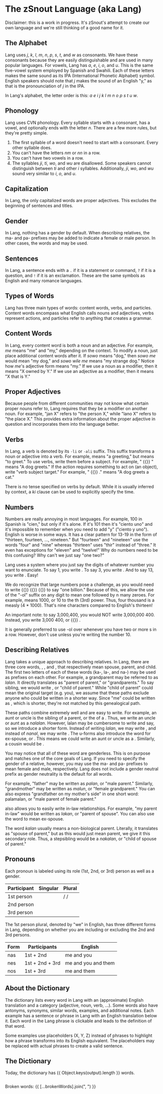 <script setup lang="ts">
  import { reactive } from "vue";
  import Field from "../../components/Field.vue";
  import WordLink from "../../components/WordLink.vue";
  import {
    broken,
    dev,
    field,
    matches,
    output,
    sort,
    splitParagraph,
  } from "./index.js";

  const brokenWords = reactive(new Set<string>());

  function checkBrokenLinks() {
    brokenWords.clear();

    for (const word of broken()) {
      brokenWords.add(word);
    }
  }

  setTimeout(checkBrokenLinks, 100);
</script>

# The zSnout Language (aka Lang)

Disclaimer: this is a work in progress. It's zSnout's attempt to create our own
language and we're still thinking of a good name for it.

## The Alphabet

Lang uses _j_, _k_, _l_, _m_, _n_, _p_, _s_, _t_, and _w_ as consonants. We have
these consonants because they are easily distinguishable and are used in many
popular languages. For vowels, Lang has _a_, _e_, _i_, _o_, and _u_. This is the
same five-vowel system employed by Spanish and Swahili. Each of these letters
makes the same sound as its IPA (International Phonetic Alphabet) symbol.
English speakers should note that _j_ makes the sound of an English "y," as that
is the pronounciation of _j_ in the IPA.

In Lang's alphabet, the letter order is this: _a e i j k l m n o p s t u w_.

## Phonology

Lang uses CVN phonology. Every syllable starts with a consonant, has a vowel,
and optionally ends with the letter _n_. There are a few more rules, but they're
pretty simple.

1. The first syllable of a word doesn't need to start with a consonant. Every
   other syllable does.
2. You can't have the letters _nm_ or _nn_ in a row.
3. You can't have two vowels in a row.
4. The syllables _ji_, _ti_, _wo_, and _wu_ are disallowed. Some speakers cannot
   distinguish between _ti_ and other _i_ syllables. Additionally, _ji_, _wo_,
   and _wu_ sound very similar to _i_, _o_, and _u_.

## Capitalization

In Lang, the only capitalized words are proper adjectives. This excludes the
beginning of sentences and titles.

## Gender

In Lang, nothing has a gender by default. When describing relatives, the ma- and
pa- prefixes may be added to indicate a female or male person. In other cases,
the words <WordLink word="man" /> and <WordLink word="pan" /> may be used.

## Sentences

In Lang, a sentence ends with a `.` if it is a statement or command, `?` if it
is a question, and `!` if it is an exclamation. These are the same symbols as
English and many romance languages.

## Types of Words

Lang has three main types of words: content words, verbs, and particles. Content
words encompass what English calls nouns and adjectives, verbs represent
actions, and particles refer to anything that creates a grammar.

## Content Words

In Lang, every content word is both a noun and an adjective. For example, _me_
means "me" and "my," depending on the context. To modify a noun, just place
additional content words after it. If _sowo_ means "dog," then _sowo_ _me_ would
mean "my dog," and _sowo_ _wile_ _me_ means "my strange dog." Notice how _me_'s
adjective form means "my." If we use a noun as a modifier, then it means "X
owned by Y." If we use an adjective as a modifier, then it means "X that is Y."

## Proper Adjectives

Because people from different communities may not know what certain proper nouns
refer to, Lang requires that they be a modifier on another noun. For example,
"jan X" refers to "the person X," while "lano X" refers to "the place X." This
provides extra information about the proper adjective in question and
incorporates them into the language better.

## Verbs

In Lang, a verb is denoted by its `-li` or `-ali` suffix. This suffix transforms
a noun or adjective into a verb. For example, <WordLink word="ka" /> means "a
greeting," but <WordLink word="kali" /> means "to greet." To use verbs, write
them before a subject. For example, "<WordLink word="kali" /> {{}}
<WordLink word="sowo" />" means "A dog greets." If the action requires something
to act on (an object), write "verb subject <WordLink word="a" /> target." For
example, "<WordLink word="kali" /> <WordLink word="sowo" /> {{}}
<WordLink word="a" /> <WordLink word="kato" />." means "A dog greets a cat."

There is no tense specified on verbs by default. While it is usually inferred by
context, a _ki_ clause can be used to explicitly specify the time.

## Numbers

Numbers are really annoying in most languages. For example, 100 in Spanish is
"cien," but only if it's alone. If it's 101 then it's "ciento uno" and it's
impossible to remember when you need to add "y" ("ciento y uno"). English is
worse in some ways. It has a clear pattern for 13-19 in the form of "thirteen,
fourteen, ..., nineteen." But "fourteen" and "nineteen" use the words "four" and
"nine" whereas "thirteen" uses "thir" instead of "three." It even has exceptions
for "eleven" and "twelve!" Why do numbers need to be this confusing? Why can't
we just say "one two?"

Lang uses a system where you just say the digits of whatever number you want to
enunciate. To say 1, you write <WordLink word="wan" />. To say 3, you write
<WordLink word="nak" />. And to say 13, you write <WordLink word="wan" />
<WordLink word="nak" />. Easy!

We do recognize that large numbers pose a challenge, as you would need to write
<WordLink word="wan" /> <WordLink word="lo" /> <WordLink word="lo" /> {{}}
<WordLink word="lo" /> <WordLink word="lo" /> <WordLink word="lo" /> {{}}
<WordLink word="lo" /> <WordLink word="lo" /> <WordLink word="lo" /> {{}}
<WordLink word="lo" /> to say "one billion." Because of this, we allow the use
of the "-ol" suffix on any digit to mean one followed by n many zeroes. For
example, <WordLink word="nakol" /> means 1000, or 10 to the
<WordLink word="nak" />th (3rd) power. Thus, four thousand is a measly
<WordLink word="wan" /> <WordLink word="nakol" /> (4 \* 1000). That's nine
characters compared to English's thirteen!

An important note: to say 3,000,400, you would NOT write 3,000,000 400. Instead,
you write 3,000 400, or <WordLink word="nak" /> <WordLink word="nakol" /> {{}}
<WordLink word="sam" /> <WordLink word="natol" />.

It is generally preferred to use -ol over <WordLink word="lo" /> whenever you
have two or more <WordLink word="lo" />s in a row. However, don't use
<WordLink word="wanol" /> unless you're writing the number 10.

## Describing Relatives

Lang takes a unique approach to describing relatives. In Lang, there are three
core words, <WordLink word="kan" />, <WordLink word="lan" />, and
<WordLink word="nal" />, that respectively mean spouse, parent, and child. The
first two letters of each of these words (ka-, la-, and na-) may be used as
prefixes on each other. For example, a grandparent may be referred to as
_lalan_. It directly translates as "parent of parent," or "grandparents." To say
sibling, we would write <WordLink word="nalan" />, or "child of parent." While
"child of parent" could mean the original target (e.g. you), we assume that
these paths exclude anyone who could be written in a shorter way. Since "me"
could be written as <WordLink word="me" />, which is shorter, they're not
matched by this genealogical path.

These paths combine extremely well and are easy to write. For example, an aunt
or uncle is the sibling of a parent, or the <WordLink word="nalan" /> of a
<WordLink word="lan" />. Thus, we write an uncle or aunt as a _nalalan_.
However, lalan may be cumbersome to write and say, so we introduce a shorter
form. Instead of writing _lalan_, we may write <WordLink word="lun" />, and
instead of _nanal_, we may write <WordLink word="nul" />. The u-forms also
introduce the word for ex-spouse, or <WordLink word="kun" />. This means we
could write an aunt or uncle as a <WordLink word="nalun" />. Similarly, a cousin
would be <WordLink word="nulun" />.

You may notice that all of these word are genderless. This is on purpose and
matches one of the core goals of Lang. If you need to specify the gender of a
relative, however, you may use the ma- and pa- prefixes to mean female and male,
respectively. Lang does not include a gender neutral prefix as gender neutrality
is the default for all words.

For example, "father" may be written as _palan_, or "male parent." Similarly,
"grandmother" may be written as _malun_, or "female grandparent." You can also
express "grandfather on my mother's side" in one short word: palamalan, or "male
parent of female parent."

<WordLink word="kan" /> also allows you to easily write in-law relationships.
For example, "my parent in-law" would be written as _lakan_, or "parent of
spouse". You can also use the word <WordLink word="kun" /> to mean ex-spouse.

The word _kalan_ usually means a non-biological parent. Literally, it translates
as "spouse of parent," but as this would just mean parent, we give it this
secondary role. Thus, a stepsibling would be a _nakalan_, or "child of spouse of
parent."

## Pronouns

Each pronoun is labeled using its role (1st, 2nd, or 3rd) person as well as a
gender.

| Participant | Singular               | Plural                                                                      |
| ----------- | ---------------------- | --------------------------------------------------------------------------- |
| 1st person  | <WordLink word="me" /> | <WordLink word="nas" /> / <WordLink word="nes" /> / <WordLink word="nos" /> |
| 2nd person  | <WordLink word="te" /> | <WordLink word="tos" />                                                     |
| 3rd person  | <WordLink word="le" /> | <WordLink word="los" />                                                     |

The 1st person plural, denoted by "we" in English, has three different forms in
Lang, depending on whether you are including or excluding the 2nd and 3rd
persons.

| Form | Participants    | English             |
| ---- | --------------- | ------------------- |
| nas  | 1st + 2nd       | me and you          |
| nes  | 1st + 2nd + 3rd | me and you and them |
| nos  | 1st + 3rd       | me and them         |

## About the Dictionary

The dictionary lists every word in Lang with an (approximate) English
translation and a category (adjective, noun, verb, ...). Some words also have
antonyms, synonyms, similar words, examples, and additional notes. Each example
has a sentence or phrase in Lang with an English translation below it. Each word
in the Lang phrase is clickable and leads to the definition of that word.

Some examples use placeholders (X, Y, Z) instead of phrases to highlight how a
phrase transforms into its English equivalent. The placeholders may be replaced
with actual phrases to create a valid sentence.

## The Dictionary

<p style="margin-bottom: 2em">
  Today, the dictionary has {{ Object.keys(output).length }} words.
</p>

<p v-if="dev()" style="margin-bottom: 2em" @click="checkBrokenLinks">
  Broken words: {{ [...brokenWords].join(", ") }}
</p>

<p class="field-outer"> <Field
  v-model="field"
  id="language-field"
  placeholder="Type to search the dictionary..."
  type="search"
  @input="sort"
/> </p>

<template v-for="[word, info] in output">

<div
  v-show="matches(word, info)"
  :id="`word-${word}`"
  style="margin-top: 2em; scroll-margin-top: 8.5em"
  tabindex="-1"
>

**{{ word }}**
({{ Array.isArray(info.category) ? info.category.join(", ") : info.category }})
⇒ **{{ info.translation }}**

<p v-for="note in info.notes?.split(/\n+/g)">
  <WordLink
    v-for="word in splitParagraph(note)"
    :is-text="word.isText" :word="word.word"
  />
</p>

<p v-if="Array.isArray(info.similar)">
  <b>Similar to:</b>{{" "}}
  <WordLink
    v-for="(word, index) in info.similar"
    :comma="index !== info.similar.length - 1"
    :word="word"
  />
</p>

<p v-if="typeof info.similar === 'string'">
  <b>Similar to:</b>{{" "}}
  <WordLink :word="info.similar" />
</p>

<p v-if="Array.isArray(info.plural)">
  <b>Plural forms:</b>{{" "}}
  <WordLink
    v-for="(word, index) in info.plural"
    :comma="index !== info.plural.length - 1"
    :word="word"
  />
</p>

<p v-if="typeof info.plural === 'string'">
  <b>Plural form:</b>{{" "}}
  <WordLink :word="info.plural" />
</p>

<p v-if="Array.isArray(info.singular)">
  <b>Singular forms:</b>{{" "}}
  <WordLink
    v-for="(word, index) in info.singular"
    :comma="index !== info.singular.length - 1"
    :word="word"
  />
</p>

<p v-if="typeof info.singular === 'string'">
  <b>Singular form:</b>{{" "}}
  <WordLink :word="info.singular" />
</p>

<p v-if="Array.isArray(info.synonym)">
  <b>Synonyms:</b>{{" "}}
  <WordLink
    v-for="(word, index) in info.synonym"
    :comma="index !== info.synonym.length - 1"
    :word="word"
  />
</p>

<p v-if="typeof info.synonym === 'string'">
  <b>Synonym:</b>{{" "}}
  <WordLink :word="info.synonym" />
</p>

<p v-if="Array.isArray(info.antonym)">
  <b>Antonyms:</b>{{" "}}
  <WordLink
    v-for="(word, index) in info.antonym"
    :comma="index !== info.antonym.length - 1"
    :word="word"
  />
</p>

<p v-if="typeof info.antonym === 'string'">
  <b>Antonym:</b>{{" "}}
  <WordLink :word="info.antonym" />
</p>

<b v-if="info.examples">Examples:</b>

<p v-for="[source, ...translations] in info.examples" style="margin-left: 1em">
  <WordLink
    v-for="word in splitParagraph(source, true)"
    :is-text="word.isText" :word="word.word"
  />
  <br>
  <div v-for="trans in translations">
  <WordLink
    v-for="word in splitParagraph(trans)"
    :is-text="word.isText" :word="word.word"
  />
  </div>
</p>

</div>

</template>

<style scoped>
  .field-outer {
    position: sticky;
    top: calc(3.5em + 1px + 2em);
    width: calc(100% - 4em);
    z-index: 2;
    margin-left: 2em;
  }

  @media (max-width: 400px) {
    .field-outer {
      top: calc(2.5em + 1px + 1.5em);
      margin-left: 1em;
      width: calc(100% - 2em);
    }
  }
</style>
